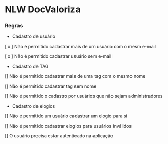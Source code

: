 # NLW DocValoriza

### Regras

- Cadastro de usuário

[ x ] Não é permitido cadastrar mais de um usuário com o mesm e-mail

[ x ] Não é permitido cadastrar usuário sem e-mail

- Cadastro de TAG

[] Não é permitido cadastrar mais de uma tag com o mesmo nome

[] Não é permitido cadastrar tag sem nome

[] Não é permitido o cadastro por usuários que não sejam administradores

- Cadastro de elogios

[] Não é permitido um usuário cadastrar um elogio para si

[] Não é permitido cadastrar elogios para usuários inválidos

[] O usuário precisa estar autenticado na aplicação